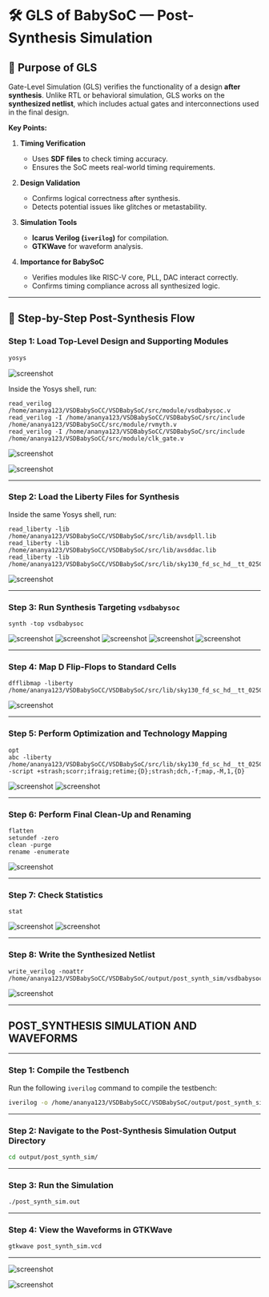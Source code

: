 
# 🛠 GLS of BabySoC — Post-Synthesis Simulation

## 🔹 Purpose of GLS

Gate-Level Simulation (GLS) verifies the functionality of a design **after synthesis**. Unlike RTL or behavioral simulation, GLS works on the **synthesized netlist**, which includes actual gates and interconnections used in the final design.

**Key Points:**

1. **Timing Verification**
   - Uses **SDF files** to check timing accuracy.
   - Ensures the SoC meets real-world timing requirements.

2. **Design Validation**
   - Confirms logical correctness after synthesis.
   - Detects potential issues like glitches or metastability.

3. **Simulation Tools**
   - **Icarus Verilog (`iverilog`)** for compilation.
   - **GTKWave** for waveform analysis.

4. **Importance for BabySoC**
   - Verifies modules like RISC-V core, PLL, DAC interact correctly.
   - Confirms timing compliance across all synthesized logic.

---

## 🔹 Step-by-Step Post-Synthesis Flow

### Step 1: Load Top-Level Design and Supporting Modules
```bash
yosys
```
![screenshot](https://github.com/Shaikhaseena16/RISC-V_VSDIAT/blob/main/Week%203/Task%201/yosys.png)

Inside the Yosys shell, run:
```yosys
read_verilog /home/ananya123/VSDBabySoCC/VSDBabySoC/src/module/vsdbabysoc.v
read_verilog -I /home/ananya123/VSDBabySoCC/VSDBabySoC/src/include /home/ananya123/VSDBabySoCC/src/module/rvmyth.v
read_verilog -I /home/ananya123/VSDBabySoCC/VSDBabySoC/src/include /home/ananya123/VSDBabySoCC/src/module/clk_gate.v

```
![screenshot](https://github.com/Shaikhaseena16/RISC-V_VSDIAT/blob/main/Week%203/Task%201/read_desgin%20-1.png)

![screenshot](https://github.com/Shaikhaseena16/RISC-V_VSDIAT/blob/main/Week%203/Task%201/read_design%20-2.png)


---

### **Step 2: Load the Liberty Files for Synthesis**
Inside the same Yosys shell, run:
```yosys
read_liberty -lib /home/ananya123/VSDBabySoCC/VSDBabySoC/src/lib/avsdpll.lib
read_liberty -lib /home/ananya123/VSDBabySoCC/VSDBabySoC/src/lib/avsddac.lib
read_liberty -lib /home/ananya123/VSDBabySoCC/VSDBabySoC/src/lib/sky130_fd_sc_hd__tt_025C_1v80.lib
```

![screenshot](https://github.com/Shaikhaseena16/RISC-V_VSDIAT/blob/main/Week%203/Task%201/read_library.png)

---

### **Step 3: Run Synthesis Targeting `vsdbabysoc`**
```yosys
synth -top vsdbabysoc
```
![screenshot](https://github.com/Shaikhaseena16/RISC-V_VSDIAT/blob/main/Week%203/Task%201/synth_clk.png)
![screenshot](https://github.com/Shaikhaseena16/RISC-V_VSDIAT/blob/main/Week%203/Task%201/synth_rvmyth.png)
![screenshot](https://github.com/Shaikhaseena16/RISC-V_VSDIAT/blob/main/Week%203/Task%201/synth_babysoc.png)
![screenshot](https://github.com/Shaikhaseena16/RISC-V_VSDIAT/blob/main/Week%203/Task%201/synth_hierarcy.png)
![screenshot](https://github.com/Shaikhaseena16/RISC-V_VSDIAT/blob/main/Week%203/Task%201/syth_check.png)

---

### **Step 4: Map D Flip-Flops to Standard Cells**
```yosys
dfflibmap -liberty /home/ananya123/VSDBabySoCC/VSDBabySoC/src/lib/sky130_fd_sc_hd__tt_025C_1v80.lib
```

![screenshot](https://github.com/Shaikhaseena16/RISC-V_VSDIAT/blob/main/Week%203/Task%201/diff.png)

---

### **Step 5: Perform Optimization and Technology Mapping**
```yosys
opt
abc -liberty /home/ananya123/VSDBabySoCC/VSDBabySoC/src/lib/sky130_fd_sc_hd__tt_025C_1v80.lib -script +strash;scorr;ifraig;retime;{D};strash;dch,-f;map,-M,1,{D}
```
![screenshot](https://github.com/Shaikhaseena16/RISC-V_VSDIAT/blob/main/Week%203/Task%201/opt.png)
![screenshot](https://github.com/Shaikhaseena16/RISC-V_VSDIAT/blob/main/Week%203/Task%201/abc.png)

---

### **Step 6: Perform Final Clean-Up and Renaming**
```yosys
flatten
setundef -zero
clean -purge
rename -enumerate
```
![screenshot](https://github.com/Shaikhaseena16/RISC-V_VSDIAT/blob/main/Week%203/Task%201/flatten.png)

---

### **Step 7: Check Statistics**
```yosys
stat
```
![screenshot](https://github.com/Shaikhaseena16/RISC-V_VSDIAT/blob/main/Week%203/Task%201/stat_1.png)
![screenshot](https://github.com/Shaikhaseena16/RISC-V_VSDIAT/blob/main/Week%203/Task%201/stat_2.png)

---

### **Step 8: Write the Synthesized Netlist**
```yosys
write_verilog -noattr /home/ananya123/VSDBabySoCC/VSDBabySoC/output/post_synth_sim/vsdbabysoc.synth.v
```
![screenshot](https://github.com/Shaikhaseena16/RISC-V_VSDIAT/blob/main/Week%203/Task%201/write_verilog.png)

---

## POST_SYNTHESIS SIMULATION AND WAVEFORMS
---

### **Step 1: Compile the Testbench**
Run the following `iverilog` command to compile the testbench:
```bash
iverilog -o /home/ananya123/VSDBabySoCC/VSDBabySoC/output/post_synth_sim/post_synth_sim.out -DPOST_SYNTH_SIM -DFUNCTIONAL -DUNIT_DELAY=#1 -I /home/ananya123/VSDBabySoCC/VSDBabySoC/src/include -I /home/ananya123/VSDBabySoCC/VSDBabySoC/src/module /home/ananya123/VSDBabySoCC/VSDBabySoC/src/module/testbench.v
```
---
### **Step 2: Navigate to the Post-Synthesis Simulation Output Directory**
```bash
cd output/post_synth_sim/
```
---
### **Step 3: Run the Simulation**

```bash
./post_synth_sim.out
```
---
### **Step 4: View the Waveforms in GTKWave**

```bash
gtkwave post_synth_sim.vcd
```
---

![screenshot](https://github.com/Shaikhaseena16/RISC-V_VSDIAT/blob/main/Week%203/Task%201/post_synth.png)

![screenshot](https://github.com/Shaikhaseena16/RISC-V_VSDIAT/blob/main/Week%203/Task%201/waveform.png)
